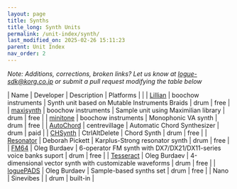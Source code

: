```yaml
---
layout: page
title: Synths
title_long: Synth Units
permalink: /unit-index/synth/
last_modified_on: 2025-02-26 15:11:23
parent: Unit Index
nav_order: 2
---
```


_Note: Additions, corrections, broken links? Let us know at logue-sdk@korg.co.jp or submit a pull request modifying the table below_

| Name | Developer | Description | Platforms | |
| [Lillian](https://blog.boochow.com/logue/lillian) | boochow instruments | Synth unit based on Mutable Instruments Braids | drum | free |
| [maxisynth](https://github.com/boochow/maxisynth) | boochow instruments | Sample unit using Maximilian library | drum | free |
| [minitone](https://blog.boochow.com/logue/minitone) | boochow instruments | Monophonic VA synth | drum | free |
| [AutoChord](https://centrevillage.net/products/18) | centrevillage | Automatic Chord Synthesizer | drum | paid |
| [CHSynth](https://ctrl-alt-delete.co.uk/wp/free-korg-drumlogue-synth/) | CtrlAltDelete | Chord Synth | drum | free |
| [Resonator](https://www.icemoonprison.com/blog/?p=780) | Deborah Pickett | Karplus-Strong resonator synth | drum | free |
| [FM64](https://dukesrg.github.io/logue-sdk) | Oleg Burdaev | 6-operator FM synth with DX7/DX21/DX11-series voice banks suport | drum | free |
| [Tesseract](https://github.com/dukesrg/logue-sdk/releases) | Oleg Burdaev | 4-dimensional vector synth with customizable waveforms | drum | free |
| [loguePADS](https://github.com/dukesrg/logue-sdk/releases) | Oleg Burdaev | Sample-based synths set | drum | free |
| Nano | Sinevibes |             | drum | built-in |


